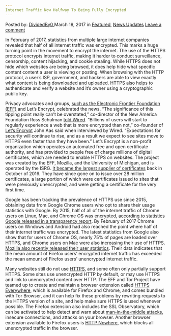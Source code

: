 ```yaml
---
Internet Traffic Now Halfway To Being Fully Encrypted
---
```

<article class="post-listing post-18677 post type-post status-publish format-standard has-post-thumbnail hentry  tag-encrypted tag-fully tag-halfway tag-internet tag-traffic">
<div class="post-inner">
<span>Posted by: <a href="https://www.deepdotweb.com/author/dividedby0/" title="">DividedBy0 </a></span>
<span>March 18, 2017</span>
<span>in <a href="https://www.deepdotweb.com/category/deepdot-news/" rel="category tag">Featured</a>, <a href="https://www.deepdotweb.com/category/news-updates/" rel="category tag">News Updates</a></span>
<span><a href="https://www.deepdotweb.com/2017/03/18/internet-traffic-now-halfway-fully-encrypted/#respond">Leave a comment</a></span>


<p>In February of 2017, statistics from multiple large internet companies revealed that half of all internet traffic was encrypted. This marks a huge turning point in the movement to encrypt the internet. The use of the HTTPS protocol encrypts internet traffic, making it harder to conduct surveillance, censorship, content hijacking, and cookie stealing. While HTTPS does not hide which websites are being browsed, it does help hide what specific content content a user is viewing or posting. When browsing with the HTTP protocol, a user’s ISP, government, and hackers are able to view exactly what content is being downloaded and uploaded. HTTPS also helps to authenticate and verify a website and it’s owner using a cryptographic public key.</p>
<p>Privacy advocates and groups, <a href="https://www.eff.org/deeplinks/2017/02/were-halfway-encrypting-entire-web">such as the Electronic Frontier Foundation (EFF)</a> and Let’s Encrypt, celebrated the news. “The significance of this tipping point really can’t be overstated,” co-director of the New America Foundation Ross Schulman <a href="https://www.wired.com/2017/01/half-web-now-encrypted-makes-everyone-safer/">told Wired</a>. “Billions of users will start to regularly experience a web that is more encrypted than not,” co-founder of <a href="https://letsencrypt.org/">Let’s Encrypt</a> John Aas said when interviewed by Wired. “Expectations for security will continue to rise, and as a result we expect to see sites move to HTTPS even faster than they have been.” Let’s Encrypt is a non-profit organization which operates an automated free and open certificate authority, and has provided to people free of charge millions of digital certificates, which are needed to enable HTTPS on websites. The project was created by the EFF, Mozilla, and the University of Michigan, and is operated by the ISRG. <a href="https://www.eff.org/deeplinks/2016/10/lets-encrypt-largest-certificate-authority-web">It became the largest supplier of certificates</a> back in October of 2016. They have since gone on to issue over 28 million certificates, a large portion of which were certificates issued to sites that were previously unencrypted, and were getting a certificate for the very first time.</p>
<p>Google has been tracking the prevalence of HTTPS use since 2015, obtaining data from Google Chrome users who opt to share their usage statistics with Google. By 2015, half of all of the internet traffic of Chrome users on Linux, Mac, and Chrome OS was encrypted, <a href="https://www.google.com/transparencyreport/https/metrics/?hl=en">according to statistics Google released in a transparency report</a>. By February of 2017 Chrome users on Windows and Android had also reached the point where half of their internet traffic was encrypted. The latest statistics from Google also show that for users of Chrome OS, nearly 75% of pages are loaded over HTTPS, and Chrome users on Mac were also increasing their use of HTTPS. <a href="https://letsencrypt.org/stats/">Mozilla also recently released their user statistics</a>. Their data indicates that the mean amount of Firefox users’ encrypted internet traffic has exceeded the mean amount of Firefox users’ unencrypted internet traffic.</p>
<p>Many websites still do not use <a href="https://www.deepdotweb.com/2016/07/02/ssl-not-badge-total-security/">HTTPS</a>, and some often only partially support HTTPS. Some sites use unencrypted HTTP by default, or may use HTTPS and link to unencrypted content over HTTP. The EFF and Tor Project have teamed up to create and maintain a browser extension called <a href="https://www.eff.org/https-everywhere">HTTPS Everywhere</a>, which is available for Firefox and Chrome, and comes bundled with Tor Browser, and it can help fix these problems by rewriting requests to the HTTPS version of a site, and help make sure HTTPS is used whenever possible. The Firefox extension also includes the SSL Observatory, which can be activated to help detect and warn about <a href="https://www.deepdotweb.com/2016/10/10/man-in-the-middle-attacks/">man-in-the-middle attacks</a>, insecure connections, and attacks on your browser. Another browser extension available to Firefox users is <a href="https://addons.mozilla.org/en-US/firefox/addon/http-nowhere/">HTTP Nowhere</a>, which blocks all unencrypted traffic in the browser.</p>
</div>
<span style="display:none"><a href="https://www.deepdotweb.com/tag/encrypted/" rel="tag">encrypted</a> <a href="https://www.deepdotweb.com/tag/fully/" rel="tag">fully</a> <a href="https://www.deepdotweb.com/tag/halfway/" rel="tag">halfway</a> <a href="https://www.deepdotweb.com/tag/internet/" rel="tag">internet</a> <a href="https://www.deepdotweb.com/tag/traffic/" rel="tag">traffic</a></span> <span style="display:none" class="updated">2017-03-18<a href="https://www.deepdotweb.com/author/dividedby0/" title="Posts by DividedBy0" rel="author">DividedBy0</a></strong></div>
</div>
</article>

